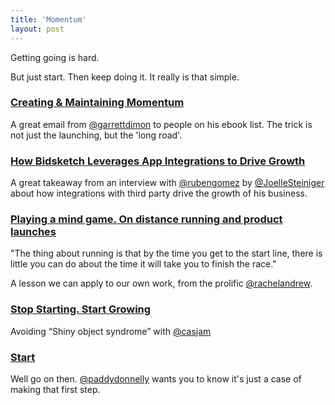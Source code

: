 ```yaml
---
title: 'Momentum'
layout: post
---
```


Getting going is hard.

But just start. Then keep doing it. It really is that simple.


### [Creating & Maintaining Momentum](http://nextupdate.cmail3.com/t/ViewEmail/y/D0EC2F899C801148/EA44C5471CA015A18BD4C707EBCCB890)

A great email from [@garrettdimon](http://twitter.com/garrettdimon) to people on his ebook list. The trick is not just the launching, but the 'long road'.


### [How Bidsketch Leverages App Integrations to Drive Growth](https://medium.com/business-startup-development-and-more/bfba70e1c3d7)

A great takeaway from an interview with [@rubengomez](http://twitter.com/rubengomez) by [@JoelleSteiniger](http://twitter.com/JoelleSteiniger) about how integrations with third party drive the growth of his business.


### [Playing a mind game. On distance running and product launches](http://www.rachelandrew.co.uk/archives/2014/03/17/playing-a-mind-game-on-distance-running-and-product-launches/)

"The thing about running is that by the time you get to the start line, there is little you can do about the time it will take you to finish the race."

A lesson we can apply to our own work, from the prolific [@rachelandrew](http://twitter.com/rachelandrew).


### [Stop Starting. Start Growing](http://casjam.com/stop-starting-start-growing/)

Avoiding “Shiny object syndrome” with [@casjam](http://twitter.com/casjam)


### [Start](http://lefft.com/start/)

Well go on then. [@paddydonnelly](http://twitter.com/paddydonnelly) wants you to know it's just a case of making that first step.
